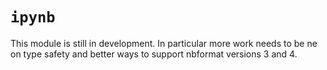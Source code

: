 # `ipynb`

This module is still in development. In particular more work needs to be
ne on type safety and better ways to support nbformat versions 3 and 4.
